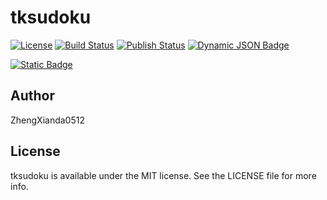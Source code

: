 # tksudoku

[![License](http://img.shields.io/:license-MIT-orange.svg)](https://github.com/TKCPlusProjects/tksudoku/blob/master/LICENSE)
[![Build Status](https://github.com/TKCPlusProjects/tksudoku/actions/workflows/build.yml/badge.svg)](https://github.com/TKCPlusProjects/tksudoku/actions/workflows/build.yml)
[![Publish Status](https://github.com/TKCPlusProjects/tksudoku/actions/workflows/publish.yml/badge.svg)](https://github.com/TKCPlusProjects/tksudoku/actions/workflows/publish.yml)
[![Dynamic JSON Badge](https://img.shields.io/badge/dynamic/json?url=https%3A%2F%2Fraw.githubusercontent.com%2FTKCPlusProjects%2Ftkregistry%2Fmaster%2Fports%2Ftksudoku%2Fvcpkg.json&query=version&prefix=v%20&logo=github&logoColor=%23959DA5&label=Release&labelColor=%23444D56&color=%2334D058)
](https://github.com/TKCPlusProjects/tksudoku/releases)

[![Static Badge](https://img.shields.io/badge/vcpkg%20registries-tkregistry-passing?style=social&logo=microsoft)](https://github.com/TKCPlusProjects/tkregistry)

## Author

ZhengXianda0512

## License

tksudoku is available under the MIT license. See the LICENSE file for more info.
